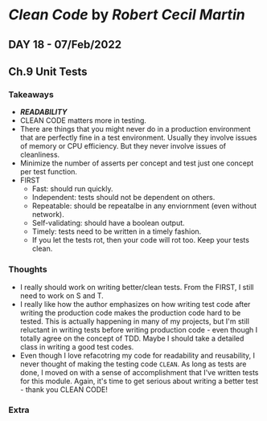 # *Clean Code* by *Robert Cecil Martin*

## DAY 18 - 07/Feb/2022
## Ch.9 Unit Tests

### Takeaways
- ***READABILITY***
- CLEAN CODE matters more in testing.
- There are things that you might never do in a production environment that are perfectly fine in a test environment. Usually they involve issues of memory or CPU efficiency. But they never involve issues of cleanliness.
- Minimize the number of asserts per concept and test just one concept per test function.
- FIRST
  - Fast: should run quickly.
  - Independent: tests should not be dependent on others.
  - Repeatable: should be repeatalbe in any enviornment (even without network).
  - Self-validating: should have a boolean output.
  - Timely: tests need to be written in a timely fashion.
  - If you let the tests rot, then your code will rot too. Keep your tests clean.

### Thoughts
- I really should work on writing better/clean tests. From the FIRST, I still need to work on S and T.
- I really like how the author emphasizes on how writing test code after writing the production code makes the production code hard to be tested. This is actually happening in many of my projects, but I'm still reluctant in writing tests before writing production code - even though I totally agree on the concept of TDD. Maybe I should take a detailed class in writing a good test codes.
- Even though I love refacotring my code for readability and reusability, I never thought of making the testing code `CLEAN`. As long as tests are done, I moved on with a sense of accomplishment that I've written tests for this module. Again, it's time to get serious about writing a better test - thank you CLEAN CODE!

### Extra
